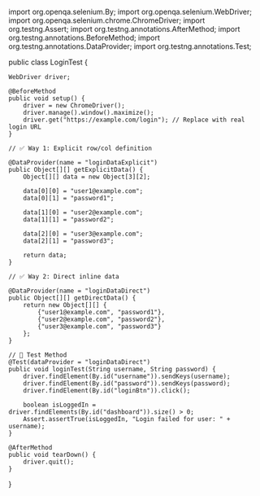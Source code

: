 import org.openqa.selenium.By;
import org.openqa.selenium.WebDriver;
import org.openqa.selenium.chrome.ChromeDriver;
import org.testng.Assert;
import org.testng.annotations.AfterMethod;
import org.testng.annotations.BeforeMethod;
import org.testng.annotations.DataProvider;
import org.testng.annotations.Test;

public class LoginTest {

    WebDriver driver;

    @BeforeMethod
    public void setup() {
        driver = new ChromeDriver();
        driver.manage().window().maximize();
        driver.get("https://example.com/login"); // Replace with real login URL
    }

    // ✅ Way 1: Explicit row/col definition
    
    @DataProvider(name = "loginDataExplicit")
    public Object[][] getExplicitData() {
        Object[][] data = new Object[3][2];

        data[0][0] = "user1@example.com";
        data[0][1] = "password1";

        data[1][0] = "user2@example.com";
        data[1][1] = "password2";

        data[2][0] = "user3@example.com";
        data[2][1] = "password3";

        return data;
    }

    // ✅ Way 2: Direct inline data
    
    @DataProvider(name = "loginDataDirect")
    public Object[][] getDirectData() {
        return new Object[][] {
            {"user1@example.com", "password1"},
            {"user2@example.com", "password2"},
            {"user3@example.com", "password3"}
        };
    }

    // 🔹 Test Method
    @Test(dataProvider = "loginDataDirect")
    public void loginTest(String username, String password) {
        driver.findElement(By.id("username")).sendKeys(username);
        driver.findElement(By.id("password")).sendKeys(password);
        driver.findElement(By.id("loginBtn")).click();

        boolean isLoggedIn = driver.findElements(By.id("dashboard")).size() > 0;
        Assert.assertTrue(isLoggedIn, "Login failed for user: " + username);
    }

    @AfterMethod
    public void tearDown() {
        driver.quit();
    }
}
